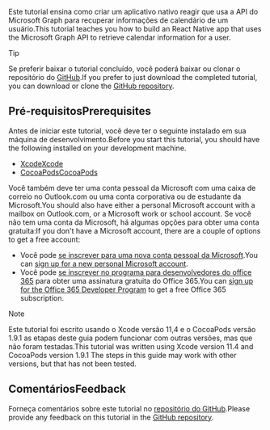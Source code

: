 <!-- markdownlint-disable MD002 MD041 -->

<span data-ttu-id="c3c1e-101">Este tutorial ensina como criar um aplicativo nativo reagir que usa a API do Microsoft Graph para recuperar informações de calendário de um usuário.</span><span class="sxs-lookup"><span data-stu-id="c3c1e-101">This tutorial teaches you how to build an React Native app that uses the Microsoft Graph API to retrieve calendar information for a user.</span></span>

> [!TIP]
> <span data-ttu-id="c3c1e-102">Se preferir baixar o tutorial concluído, você poderá baixar ou clonar o repositório do [GitHub](https://github.com/microsoftgraph/msgraph-training-ios-swift).</span><span class="sxs-lookup"><span data-stu-id="c3c1e-102">If you prefer to just download the completed tutorial, you can download or clone the [GitHub repository](https://github.com/microsoftgraph/msgraph-training-ios-swift).</span></span>

## <a name="prerequisites"></a><span data-ttu-id="c3c1e-103">Pré-requisitos</span><span class="sxs-lookup"><span data-stu-id="c3c1e-103">Prerequisites</span></span>

<span data-ttu-id="c3c1e-104">Antes de iniciar este tutorial, você deve ter o seguinte instalado em sua máquina de desenvolvimento.</span><span class="sxs-lookup"><span data-stu-id="c3c1e-104">Before you start this tutorial, you should have the following installed on your development machine.</span></span>

- [<span data-ttu-id="c3c1e-105">Xcode</span><span class="sxs-lookup"><span data-stu-id="c3c1e-105">Xcode</span></span>](https://developer.apple.com/xcode/)
- [<span data-ttu-id="c3c1e-106">CocoaPods</span><span class="sxs-lookup"><span data-stu-id="c3c1e-106">CocoaPods</span></span>](https://cocoapods.org)

<span data-ttu-id="c3c1e-107">Você também deve ter uma conta pessoal da Microsoft com uma caixa de correio no Outlook.com ou uma conta corporativa ou de estudante da Microsoft.</span><span class="sxs-lookup"><span data-stu-id="c3c1e-107">You should also have either a personal Microsoft account with a mailbox on Outlook.com, or a Microsoft work or school account.</span></span> <span data-ttu-id="c3c1e-108">Se você não tem uma conta da Microsoft, há algumas opções para obter uma conta gratuita:</span><span class="sxs-lookup"><span data-stu-id="c3c1e-108">If you don't have a Microsoft account, there are a couple of options to get a free account:</span></span>

- <span data-ttu-id="c3c1e-109">Você pode [se inscrever para uma nova conta pessoal da Microsoft](https://signup.live.com/signup?wa=wsignin1.0&rpsnv=12&ct=1454618383&rver=6.4.6456.0&wp=MBI_SSL_SHARED&wreply=https://mail.live.com/default.aspx&id=64855&cbcxt=mai&bk=1454618383&uiflavor=web&uaid=b213a65b4fdc484382b6622b3ecaa547&mkt=E-US&lc=1033&lic=1).</span><span class="sxs-lookup"><span data-stu-id="c3c1e-109">You can [sign up for a new personal Microsoft account](https://signup.live.com/signup?wa=wsignin1.0&rpsnv=12&ct=1454618383&rver=6.4.6456.0&wp=MBI_SSL_SHARED&wreply=https://mail.live.com/default.aspx&id=64855&cbcxt=mai&bk=1454618383&uiflavor=web&uaid=b213a65b4fdc484382b6622b3ecaa547&mkt=E-US&lc=1033&lic=1).</span></span>
- <span data-ttu-id="c3c1e-110">Você pode [se inscrever no programa para desenvolvedores do office 365](https://developer.microsoft.com/office/dev-program) para obter uma assinatura gratuita do Office 365.</span><span class="sxs-lookup"><span data-stu-id="c3c1e-110">You can [sign up for the Office 365 Developer Program](https://developer.microsoft.com/office/dev-program) to get a free Office 365 subscription.</span></span>

> [!NOTE]
> <span data-ttu-id="c3c1e-111">Este tutorial foi escrito usando o Xcode versão 11,4 e o CocoaPods versão 1.9.1 as etapas deste guia podem funcionar com outras versões, mas que não foram testadas.</span><span class="sxs-lookup"><span data-stu-id="c3c1e-111">This tutorial was written using Xcode version 11.4 and CocoaPods version 1.9.1 The steps in this guide may work with other versions, but that has not been tested.</span></span>

## <a name="feedback"></a><span data-ttu-id="c3c1e-112">Comentários</span><span class="sxs-lookup"><span data-stu-id="c3c1e-112">Feedback</span></span>

<span data-ttu-id="c3c1e-113">Forneça comentários sobre este tutorial no [repositório do GitHub](https://github.com/microsoftgraph/msgraph-training-ios-swift).</span><span class="sxs-lookup"><span data-stu-id="c3c1e-113">Please provide any feedback on this tutorial in the [GitHub repository](https://github.com/microsoftgraph/msgraph-training-ios-swift).</span></span>
